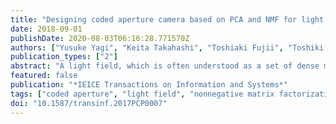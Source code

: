 ```yaml
---
title: "Designing coded aperture camera based on PCA and NMF for light field acquisition"
date: 2018-09-01
publishDate: 2020-08-03T06:16:28.771570Z
authors: ["Yusuke Yagi", "Keita Takahashi", "Toshiaki Fujii", "Toshiki Sonoda", "Hajime Nagahara"]
publication_types: ["2"]
abstract: "A light field, which is often understood as a set of dense multi-view images, has been utilized in various 2D/3D applications. Efficient light field acquisition using a coded aperture camera is the target problem considered in this paper. Specifically, the entire light field, which consists of many images, should be reconstructed from only a few images that are captured through different aperture patterns. In previous work, this problem has often been discussed from the context of compressed sensing (CS), where sparse representations on a pre-trained dictionary or basis are explored to reconstruct the light field. In contrast, we formulated this problem from the perspective of principal component analysis (PCA) and non-negative matrix factorization (NMF), where only a small number of basis vectors are selected in advance based on the analysis of the training dataset. From this formulation, we derived optimal non-negative aperture patterns and a straight-forward reconstruction algorithm. Even though our method is based on conventional techniques, it has proven to be more accurate and much faster than a state-of-the-art CS-based method."
featured: false
publication: "*IEICE Transactions on Information and Systems*"
tags: ["coded aperture", "light field", "nonnegative matrix factorization", "principal component analysis"]
doi: "10.1587/transinf.2017PCP0007"
---
```


